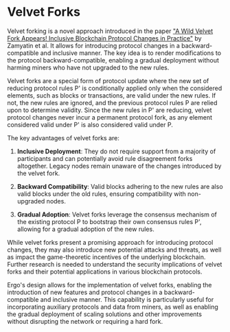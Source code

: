 # Velvet Forks

Velvet forking is a novel approach introduced in the paper ["A Wild Velvet Fork Appears! Inclusive Blockchain Protocol Changes in Practice"](http://diyhpl.us/~bryan/papers2/bitcoin/A%20wild%20velvet%20fork%20appears:%20Inclusive%20blockchain%20protocol%20changes%20in%20practice%20-%202018.pdf) by Zamyatin et al. It allows for introducing protocol changes in a backward-compatible and inclusive manner. The key idea is to render modifications to the protocol backward-compatible, enabling a gradual deployment without harming miners who have not upgraded to the new rules.

Velvet forks are a special form of protocol update where the new set of reducing protocol rules P' is conditionally applied only when the considered elements, such as blocks or transactions, are valid under the new rules. If not, the new rules are ignored, and the previous protocol rules P are relied upon to determine validity. Since the new rules in P' are reducing, velvet protocol changes never incur a permanent protocol fork, as any element considered valid under P' is also considered valid under P.

The key advantages of velvet forks are:

1. **Inclusive Deployment**: They do not require support from a majority of participants and can potentially avoid rule disagreement forks altogether. Legacy nodes remain unaware of the changes introduced by the velvet fork.

2. **Backward Compatibility**: Valid blocks adhering to the new rules are also valid blocks under the old rules, ensuring compatibility with non-upgraded nodes.

3. **Gradual Adoption**: Velvet forks leverage the consensus mechanism of the existing protocol P to bootstrap their own consensus rules P', allowing for a gradual adoption of the new rules.

While velvet forks present a promising approach for introducing protocol changes, they may also introduce new potential attacks and threats, as well as impact the game-theoretic incentives of the underlying blockchain. Further research is needed to understand the security implications of velvet forks and their potential applications in various blockchain protocols.

Ergo's design allows for the implementation of velvet forks, enabling the introduction of new features and protocol changes in a backward-compatible and inclusive manner. This capability is particularly useful for incorporating auxiliary protocols and data from miners, as well as enabling the gradual deployment of scaling solutions and other improvements without disrupting the network or requiring a hard fork.
